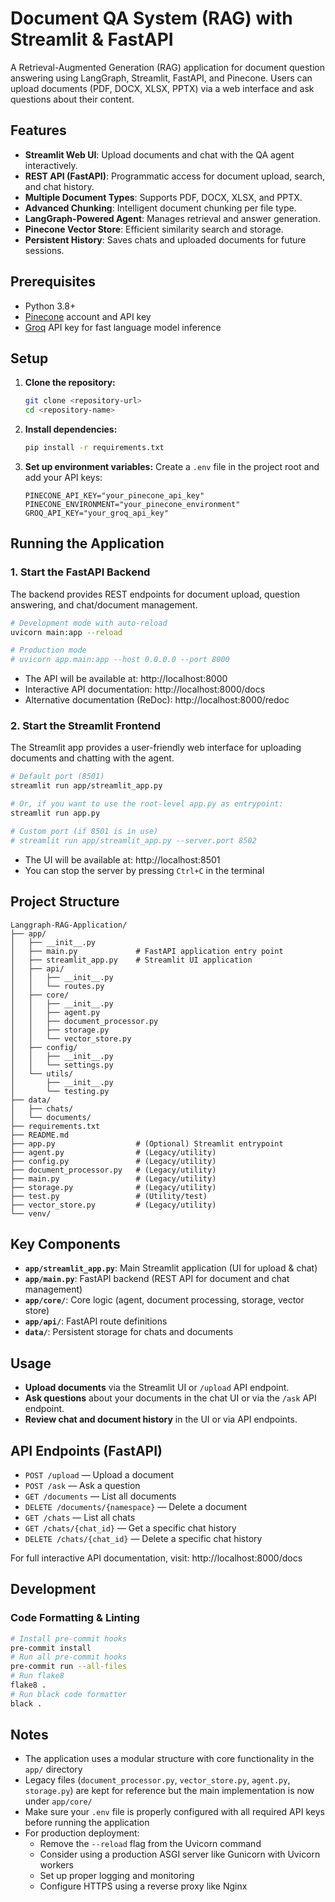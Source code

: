 # Document QA System (RAG) with Streamlit & FastAPI

A Retrieval-Augmented Generation (RAG) application for document question answering using LangGraph, Streamlit, FastAPI, and Pinecone. Users can upload documents (PDF, DOCX, XLSX, PPTX) via a web interface and ask questions about their content.

## Features

- **Streamlit Web UI**: Upload documents and chat with the QA agent interactively.
- **REST API (FastAPI)**: Programmatic access for document upload, search, and chat history.
- **Multiple Document Types**: Supports PDF, DOCX, XLSX, and PPTX.
- **Advanced Chunking**: Intelligent document chunking per file type.
- **LangGraph-Powered Agent**: Manages retrieval and answer generation.
- **Pinecone Vector Store**: Efficient similarity search and storage.
- **Persistent History**: Saves chats and uploaded documents for future sessions.

## Prerequisites

- Python 3.8+
- [Pinecone](https://www.pinecone.io/) account and API key
- [Groq](https://groq.com/) API key for fast language model inference

## Setup

1. **Clone the repository:**
    ```bash
    git clone <repository-url>
    cd <repository-name>
    ```

2. **Install dependencies:**
    ```bash
    pip install -r requirements.txt
    ```

3. **Set up environment variables:**
    Create a `.env` file in the project root and add your API keys:
    ```
    PINECONE_API_KEY="your_pinecone_api_key"
    PINECONE_ENVIRONMENT="your_pinecone_environment"
    GROQ_API_KEY="your_groq_api_key"
    ```

## Running the Application

### 1. Start the FastAPI Backend

The backend provides REST endpoints for document upload, question answering, and chat/document management.

```bash
# Development mode with auto-reload
uvicorn main:app --reload

# Production mode
# uvicorn app.main:app --host 0.0.0.0 --port 8000
```

- The API will be available at: http://localhost:8000
- Interactive API documentation: http://localhost:8000/docs
- Alternative documentation (ReDoc): http://localhost:8000/redoc

### 2. Start the Streamlit Frontend

The Streamlit app provides a user-friendly web interface for uploading documents and chatting with the agent.

```bash
# Default port (8501)
streamlit run app/streamlit_app.py

# Or, if you want to use the root-level app.py as entrypoint:
streamlit run app.py

# Custom port (if 8501 is in use)
# streamlit run app/streamlit_app.py --server.port 8502
```

- The UI will be available at: http://localhost:8501
- You can stop the server by pressing `Ctrl+C` in the terminal

## Project Structure

```
Langgraph-RAG-Application/
├── app/
│   ├── __init__.py
│   ├── main.py             # FastAPI application entry point
│   ├── streamlit_app.py    # Streamlit UI application
│   ├── api/
│   │   ├── __init__.py
│   │   └── routes.py
│   ├── core/
│   │   ├── __init__.py
│   │   ├── agent.py
│   │   ├── document_processor.py
│   │   ├── storage.py
│   │   └── vector_store.py
│   ├── config/
│   │   ├── __init__.py
│   │   └── settings.py
│   └── utils/
│       ├── __init__.py
│       └── testing.py
├── data/
│   ├── chats/
│   └── documents/
├── requirements.txt
├── README.md
├── app.py                  # (Optional) Streamlit entrypoint
├── agent.py                # (Legacy/utility)
├── config.py               # (Legacy/utility)
├── document_processor.py   # (Legacy/utility)
├── main.py                 # (Legacy/utility)
├── storage.py              # (Legacy/utility)
├── test.py                 # (Utility/test)
├── vector_store.py         # (Legacy/utility)
└── venv/
```

## Key Components

- **`app/streamlit_app.py`**: Main Streamlit application (UI for upload & chat)
- **`app/main.py`**: FastAPI backend (REST API for document and chat management)
- **`app/core/`**: Core logic (agent, document processing, storage, vector store)
- **`app/api/`**: FastAPI route definitions
- **`data/`**: Persistent storage for chats and documents

## Usage

- **Upload documents** via the Streamlit UI or `/upload` API endpoint.
- **Ask questions** about your documents in the chat UI or via the `/ask` API endpoint.
- **Review chat and document history** in the UI or via API endpoints.

## API Endpoints (FastAPI)

- `POST /upload` — Upload a document
- `POST /ask` — Ask a question
- `GET /documents` — List all documents
- `DELETE /documents/{namespace}` — Delete a document
- `GET /chats` — List all chats
- `GET /chats/{chat_id}` — Get a specific chat history
- `DELETE /chats/{chat_id}` — Delete a specific chat history

For full interactive API documentation, visit: http://localhost:8000/docs

## Development

### Code Formatting & Linting
```bash
# Install pre-commit hooks
pre-commit install
# Run all pre-commit hooks
pre-commit run --all-files
# Run flake8
flake8 .
# Run black code formatter
black .
```

## Notes

- The application uses a modular structure with core functionality in the `app/` directory
- Legacy files (`document_processor.py`, `vector_store.py`, `agent.py`, `storage.py`) are kept for reference but the main implementation is now under `app/core/`
- Make sure your `.env` file is properly configured with all required API keys before running the application
- For production deployment:
  - Remove the `--reload` flag from the Uvicorn command
  - Consider using a production ASGI server like Gunicorn with Uvicorn workers
  - Set up proper logging and monitoring
  - Configure HTTPS using a reverse proxy like Nginx
 